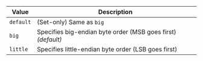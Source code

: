 | Value     | Description                                                  |
|-----------|--------------------------------------------------------------|
| `default` | (Set-only) Same as `big`                                     |
| `big`     | Specifies big-endian byte order (MSB goes first) *(default)* |
| `little`  | Specifies little-endian byte order (LSB goes first)          |